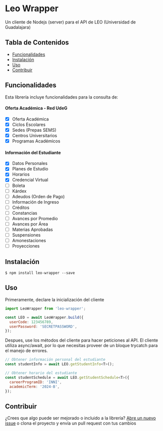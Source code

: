# Leo Wrapper

Un cliente de Nodejs (server) para el API de LEO (Universidad de Guadalajara)

## Tabla de Contenidos

- [Funcionalidades](#funcionalidades)
- [Instalación](#instalación)
- [Uso](#uso)
- [Contribuir](#contribuir)

## Funcionalidades

Esta librería incluye funcionalidades para la consulta de:

#### Oferta Académica - Red UdeG

- [x] Oferta Académica
- [x] Ciclos Escolares
- [x] Sedes (Prepas SEMS)
- [x] Centros Universitarios
- [x] Programas Académicos

#### Información del Estudiante

- [x] Datos Personales
- [x] Planes de Estudio
- [x] Horarios
- [x] Credencial Virtual
- [ ] Boleta
- [ ] Kárdex
- [ ] Adeudos (Orden de Pago)
- [ ] Información de Ingreso
- [ ] Créditos
- [ ] Constancias
- [ ] Avances por Promedio
- [ ] Avances por Área
- [ ] Materias Aprobadas
- [ ] Suspensiones
- [ ] Amonestaciones
- [ ] Proyecciones

## Instalación

    $ npm install leo-wrapper --save

## Uso

Primeramente, declare la inicialización del cliente

```javascript
import LeoWrapper from 'leo-wrapper';

const LEO = await LeoWrapper.build({
  userCode: 123456789,
  userPassword: 'SECRETPASSWORD',
});
```

Despues, use los métodos del cliente para hacer peticiones al API. El cliente utiliza async/await, por lo que necesitas proveer de un bloque trycatch para el manejo de errores.

```javascript
// Obtener información personal del estudiante
const studentInfo = await LEO.getStudentInfo<T>();

// Obtener horario del estudiante
const studentSchedule = await LEO.getStudentSchedule<T>({
  careerProgramID: 'INNI',
  academicTerm: '2024-B',
});
```

## Contribuir

¿Crees que algo puede ser mejorado o incluido a la librería? [Abre un nuevo issue](https://github.com/notroaloch/leo-wrapper/issues/new) o clona el proyecto y envía un pull request con tus cambios
